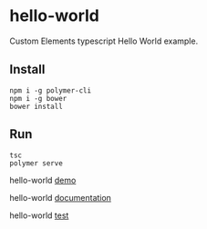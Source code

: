 # hello-world

Custom Elements typescript Hello World example.

## Install

    npm i -g polymer-cli
    npm i -g bower
    bower install

## Run

    tsc
    polymer serve

hello-world [demo](http://localhost:8080/components/hello-world/demo/)

hello-world [documentation](http://localhost:8080/components/hello-world/)

hello-world [test](http://localhost:8080/components/hello-world/test/index.html)
